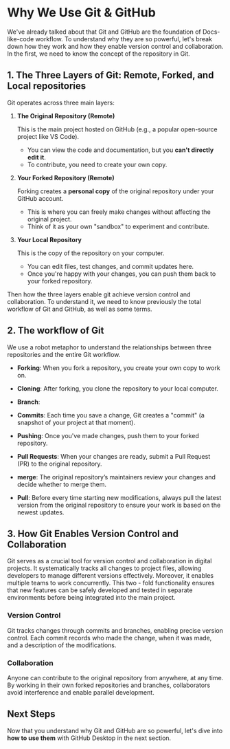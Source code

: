 # Why We Use Git & GitHub

We've already talked about that Git and GitHub are the foundation of Docs-like-code workflow. To understand why they are so powerful, let's break down how they work and how they enable version control and collaboration. In the first, we need to know the concept of the repository in Git.

## 1. The Three Layers of Git: Remote, Forked, and Local repositories

Git operates across three main layers:

1. **The Original Repository (Remote)**

    This is the main project hosted on GitHub (e.g., a popular open-source project like VS Code).

    - You can view the code and documentation, but you **can't directly edit it**.
    - To contribute, you need to create your own copy.

2. **Your Forked Repository (Remote)**

    Forking creates a **personal copy** of the original repository under your GitHub account.

    - This is where you can freely make changes without affecting the original project.
    - Think of it as your own "sandbox" to experiment and contribute.

3. **Your Local Repository**

    This is the copy of the repository on your computer.

    - You can edit files, test changes, and commit updates here.
    - Once you're happy with your changes, you can push them back to your forked repository.

Then how the three layers enable git achieve version control and collaboration. To understand it, we need to know previously the total workflow of Git and GitHub, as well as some terms.

## 2. The workflow of Git

We use a robot metaphor to understand the relationships between three repositories and the entire Git workflow.

- **Forking**: When you fork a repository, you create your own copy to work on.

- **Cloning**: After forking, you clone the repository to your local computer.

- **Branch**: 

- **Commits**: Each time you save a change, Git creates a "commit" (a snapshot of your project at that moment).

- **Pushing**: Once you've made changes, push them to your forked repository.

- **Pull Requests**: When your changes are ready, submit a Pull Request (PR) to the original repository.

- **merge**: The original repository’s maintainers review your changes and decide whether to merge them.

- **Pull**: Before every time starting new modifications, always pull the latest version from the original repository to ensure your work is based on the newest updates.

## 3. How Git Enables Version Control and Collaboration

Git serves as a crucial tool for version control and collaboration in digital projects. It systematically tracks all changes to project files, allowing developers to manage different versions effectively. Moreover, it enables multiple teams to work concurrently. This two - fold functionality ensures that new features can be safely developed and tested in separate environments before being integrated into the main project.

### Version Control

Git tracks changes through commits and branches, enabling precise version control. Each commit records who made the change, when it was made, and a description of the modifications.

### Collaboration

Anyone can contribute to the original repository from anywhere, at any time. By working in their own forked repositories and branches, collaborators avoid interference and enable parallel development.

## Next Steps

Now that you understand why Git and GitHub are so powerful, let's dive into **how to use them** with GitHub Desktop in the next section.
